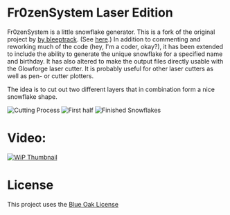 # Fr0zenSystem Laser Edition
Fr0zenSystem is a little snowflake generator. This is a fork of the original project by [by bleeptrack](https://twitter.com/Bleeptrack). (See [here](https://github.com/bleeptrack/fr0zen-system-laser).) In addition to commenting and reworking much of the code (hey, I'm a coder, okay?), it has been extended to include the ability to generate the unique snowflake for a specified name and birthday. It has also altered to make the output files directly usable with the Glowforge laser cutter. It is probably useful for other laser cutters as well as pen- or cutter plotters.

The idea is to cut out two different layers that in combination form a nice snowflake shape.

![Cutting Process](img/laser.jpg)
![First half](img/blackwhite.jpg)
![Finished Snowflakes](img/finished.jpg)

# Video:
[![WiP Thumbnail](img/WiP61.png)]([https://www.youtube.com/watch?v=YOUTUBE_VIDEO_ID_HERE](https://youtu.be/-WHORPKPZP4))

# License
This project uses the [Blue Oak License](https://blueoakcouncil.org/license/1.0.0)
